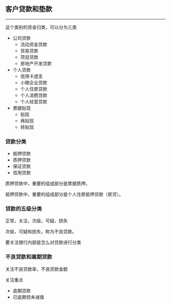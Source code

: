 ## 客户贷款和垫款

----

这个类别的资金归类，可以分为三类

- 公司贷款
  - 流动资金贷款
  - 贸易贷款
  - 项目贷款
  - 房地产开发贷款
- 个人贷款
  - 信用卡透支
  - 小微企业贷款
  - 个人住房贷款
  - 个人消费贷款
  - 个人经营贷款
- 票据贴现
  - 贴现
  - 再贴现
  - 转贴现



### 贷款分类

- 抵押贷款
- 质押贷款
- 保证贷款
- 信用贷款

质押贷款中，重要的组成部分是票据质押。

抵押贷款中，重要的组成部分是个人住房抵押贷款（房贷）。

### 贷款的五级分类

正常，关注，次级，可疑，损失

次级，可疑和损失，称为不良贷款。

要关注银行内部是怎么对贷款进行分类

### 不良贷款和逾期贷款

关注不良贷款率，不良贷款金额

关注重点

- 逾期贷款
- 已逾期但未减值